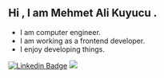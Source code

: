 ## Hi , I am Mehmet Ali Kuyucu . 
- I am computer engineer.
- I am working as a frontend developer.
- I enjoy developing things.


[![Linkedin Badge](https://img.shields.io/badge/-Linkedin-blue?style=flat-quare&labelColor=black&logo=linkedin&logoColor=white&link=link)](https://www.linkedin.com/in/mehmetalikuyucu/)
 <a href="https://github.com/mehmetalikuyucu/github-profile-views-counter">
  <img src="https://komarev.com/ghpvc/?username=mehmetalikuyucu&color=blue">
</a>

